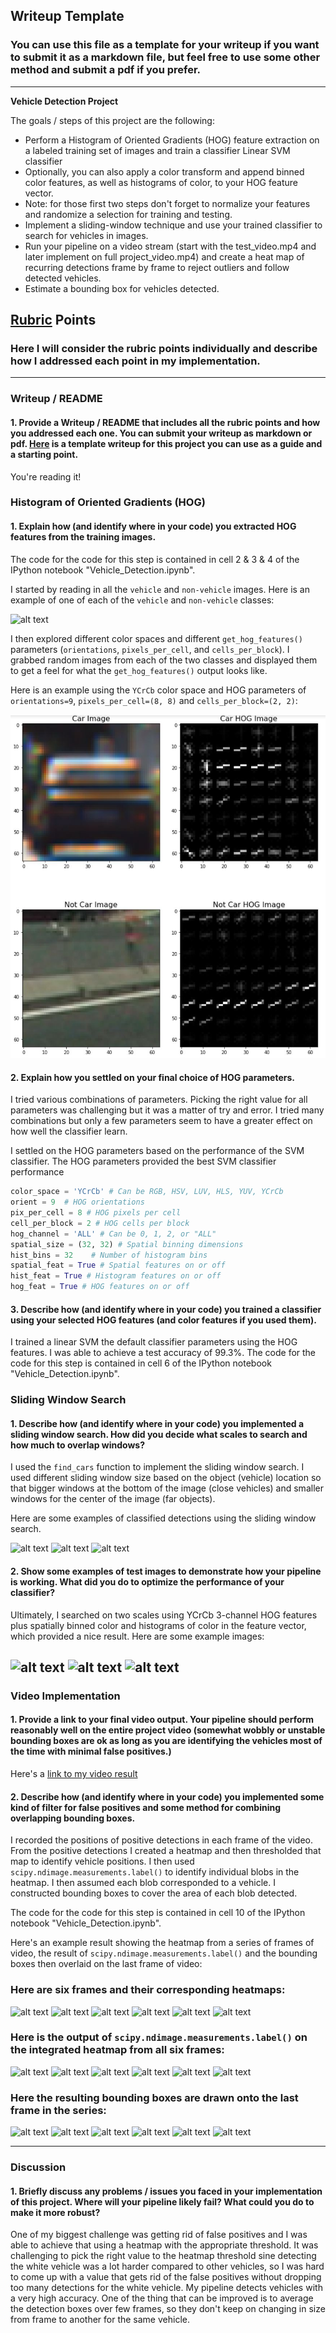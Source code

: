 ## Writeup Template
### You can use this file as a template for your writeup if you want to submit it as a markdown file, but feel free to use some other method and submit a pdf if you prefer.

---

**Vehicle Detection Project**

The goals / steps of this project are the following:

* Perform a Histogram of Oriented Gradients (HOG) feature extraction on a labeled training set of images and train a classifier Linear SVM classifier
* Optionally, you can also apply a color transform and append binned color features, as well as histograms of color, to your HOG feature vector. 
* Note: for those first two steps don't forget to normalize your features and randomize a selection for training and testing.
* Implement a sliding-window technique and use your trained classifier to search for vehicles in images.
* Run your pipeline on a video stream (start with the test_video.mp4 and later implement on full project_video.mp4) and create a heat map of recurring detections frame by frame to reject outliers and follow detected vehicles.
* Estimate a bounding box for vehicles detected.

[//]: # (Image References)
[image1]: ./examples/car_not_car.png
[image2]: ./examples/HOG_example.jpg
[image3]: ./examples/sliding_windows.jpg
[image4]: ./examples/sliding_window.jpg
[image5]: ./examples/sliding_windows.jpg
[image6]: ./examples/sliding_window.jpg
[image7]: ./examples/sliding_windows.jpg
[image8]: ./examples/sliding_window.jpg
[image9]: ./examples/bboxes_and_heat.png
[image10]: ./examples/bboxes_and_heat.png
[image11]: ./examples/bboxes_and_heat.png
[image12]: ./examples/bboxes_and_heat.png
[image13]: ./examples/bboxes_and_heat.png
[image14]: ./examples/bboxes_and_heat.png
[image15]: ./examples/labels_map.png
[image16]: ./examples/labels_map.png
[image17]: ./examples/labels_map.png
[image18]: ./examples/labels_map.png
[image19]: ./examples/labels_map.png
[image20]: ./examples/labels_map.png
[image21]: ./examples/output_bboxes.png
[image22]: ./examples/output_bboxes.png
[image23]: ./examples/output_bboxes.png
[image24]: ./examples/output_bboxes.png
[image25]: ./examples/output_bboxes.png
[image26]: ./examples/output_bboxes.png
[video1]: ./project_video_output.mp4

## [Rubric](https://review.udacity.com/#!/rubrics/513/view) Points
### Here I will consider the rubric points individually and describe how I addressed each point in my implementation.  

---
### Writeup / README

#### 1. Provide a Writeup / README that includes all the rubric points and how you addressed each one.  You can submit your writeup as markdown or pdf.  [Here](https://github.com/udacity/CarND-Vehicle-Detection/blob/master/writeup_template.md) is a template writeup for this project you can use as a guide and a starting point.  

You're reading it!

### Histogram of Oriented Gradients (HOG)

#### 1. Explain how (and identify where in your code) you extracted HOG features from the training images.

The code for the code for this step is contained in cell 2 & 3 & 4 of the IPython notebook "Vehicle_Detection.ipynb".

I started by reading in all the `vehicle` and `non-vehicle` images.  Here is an example of one of each of the `vehicle` and `non-vehicle` classes:

![alt text][image1]

I then explored different color spaces and different `get_hog_features()` parameters (`orientations`, `pixels_per_cell`, and `cells_per_block`).  I grabbed random images from each of the two classes and displayed them to get a feel for what the `get_hog_features()` output looks like.

Here is an example using the `YCrCb` color space and HOG parameters of `orientations=9`, `pixels_per_cell=(8, 8)` and `cells_per_block=(2, 2)`:


![alt text][image2]

#### 2. Explain how you settled on your final choice of HOG parameters.

I tried various combinations of parameters. Picking the right value for all parameters was challenging but it was a matter of try and error. I tried many combinations but only a few parameters seem to have a greater effect on how well the classifier learn. 

I settled on the HOG parameters based on the performance of the SVM classifier. The HOG parameters provided the best SVM classifier performance

```python
color_space = 'YCrCb' # Can be RGB, HSV, LUV, HLS, YUV, YCrCb
orient = 9  # HOG orientations
pix_per_cell = 8 # HOG pixels per cell
cell_per_block = 2 # HOG cells per block
hog_channel = 'ALL' # Can be 0, 1, 2, or "ALL"
spatial_size = (32, 32) # Spatial binning dimensions
hist_bins = 32    # Number of histogram bins
spatial_feat = True # Spatial features on or off
hist_feat = True # Histogram features on or off
hog_feat = True # HOG features on or off
```

#### 3. Describe how (and identify where in your code) you trained a classifier using your selected HOG features (and color features if you used them).

I trained a linear SVM the default classifier parameters using the HOG features. I was able to achieve a test accuracy of 99.3%. The code for the code for this step is contained in cell 6 of the IPython notebook "Vehicle_Detection.ipynb".

### Sliding Window Search

#### 1. Describe how (and identify where in your code) you implemented a sliding window search.  How did you decide what scales to search and how much to overlap windows?

I used the `find_cars` function to implement the sliding window search. I used different sliding window size based on the object (vehicle) location so that bigger windows at the bottom of the image (close vehicles) and smaller windows for the center of the image (far objects). 

Here are some examples of classified detections using the sliding window search.

![alt text][image3]
![alt text][image4]
![alt text][image5]

#### 2. Show some examples of test images to demonstrate how your pipeline is working.  What did you do to optimize the performance of your classifier?

Ultimately, I searched on two scales using YCrCb 3-channel HOG features plus spatially binned color and histograms of color in the feature vector, which provided a nice result.  Here are some example images:

![alt text][image6]
![alt text][image7]
![alt text][image8]
---

### Video Implementation

#### 1. Provide a link to your final video output.  Your pipeline should perform reasonably well on the entire project video (somewhat wobbly or unstable bounding boxes are ok as long as you are identifying the vehicles most of the time with minimal false positives.)
Here's a [link to my video result](./project_video.mp4)


#### 2. Describe how (and identify where in your code) you implemented some kind of filter for false positives and some method for combining overlapping bounding boxes.

I recorded the positions of positive detections in each frame of the video.  From the positive detections I created a heatmap and then thresholded that map to identify vehicle positions.  I then used `scipy.ndimage.measurements.label()` to identify individual blobs in the heatmap.  I then assumed each blob corresponded to a vehicle.  I constructed bounding boxes to cover the area of each blob detected.  

The code for the code for this step is contained in cell 10 of the IPython notebook "Vehicle_Detection.ipynb".

Here's an example result showing the heatmap from a series of frames of video, the result of `scipy.ndimage.measurements.label()` and the bounding boxes then overlaid on the last frame of video:

### Here are six frames and their corresponding heatmaps:

![alt text][image9]
![alt text][image10]
![alt text][image11]
![alt text][image12]
![alt text][image13]
![alt text][image14]

### Here is the output of `scipy.ndimage.measurements.label()` on the integrated heatmap from all six frames:
![alt text][image15]
![alt text][image16]
![alt text][image17]
![alt text][image18]
![alt text][image19]
![alt text][image20]

### Here the resulting bounding boxes are drawn onto the last frame in the series:
![alt text][image21]
![alt text][image22]
![alt text][image23]
![alt text][image24]
![alt text][image25]
![alt text][image26]



---

### Discussion

#### 1. Briefly discuss any problems / issues you faced in your implementation of this project.  Where will your pipeline likely fail?  What could you do to make it more robust?

One of my biggest challenge was getting rid of false positives and I was able to achieve that using a heatmap with the appropriate threshold. It was challenging to pick the right value to the heatmap threshold sine detecting the white vehicle was a lot harder compared to other vehicles, so I was hard to come up with a value that gets rid of the false positives without dropping too many detections for the white vehicle. My pipeline detects vehicles with a very high accuracy. One of the thing that can be improved is to average the detection boxes over few frames, so they don't keep on changing in size from frame to another for the same vehicle.

